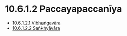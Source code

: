 

# 10.6.1.2 Paccayapaccanīya

* [10.6.1.2.1 Vibhaṅgavāra](10.6.1.2/10.6.1.2.1.md)
* [10.6.1.2.2 Saṅkhyāvāra](10.6.1.2/10.6.1.2.2.md)



